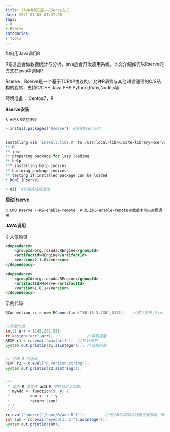 ```yaml
---
title: JAVA与R交互——RServe方式
date: 2021-01-03 01:37:30
tags:
- R
- RServe
categories:
- tools
---
```


如何用Java调用R
<!-- more -->

R语言适合做数据统计与分析，java适合开发应用系统，本文介绍如何以Rserve的方式在java中调用R

Rserve：Rserve是一个基于TCP/IP协议的，允许R语言与其他语言通信的C/S结构的程序，支持C/C++,Java,PHP,Python,Ruby,Nodejs等

环境准备： Centos7，R



**Rserve安装**

`R #进入R交互环境`

```R
> install.packages("Rserve")  #安装Rserve包


installing via 'install.libs.R' to /usr/local/lib/R/site-library/Rserve
** R
** inst
** preparing package for lazy loading
** help
*** installing help indices
** building package indices
** testing if installed package can be loaded
* DONE (Rserve)

> q()  #安装完成后退出

```

**启动Rserve**

`R CMD Rserve --RS-enable-remote  # 加上RS-enable-remote参数后才可以远程调用`

**JAVA调用**

引入依赖包

```xml
<dependency>
    <groupId>org.rosuda.REngine</groupId>
    <artifactId>REngine</artifactId>
    <version>2.1.0</version>
</dependency>

<dependency>
    <groupId>org.rosuda.REngine</groupId>
    <artifactId>Rserve</artifactId>
    <version>1.8.1</version>
</dependency>
```

示例代码

```java
RConnection rc = new RConnection("10.16.3.230",6311);	//建立连接；Rserve默认启动端口6311


//取最大值
int[] arr = {145,202,53};
rc.assign("arr",arr);				//声明变量
REXP r1 = rc.eval("max(arr)");	//执行语句
System.out.println(r1.asInteger());	//获取结果


// 打印 R 的版本
REXP r2 = c.eval("R.version.string");
System.out.println(r2.asString());


/**
 * 调用 R 源文件 add.R 中的自定义函数:
 * myAdd <- function(x, y) {
 *         sum <- x + y
 *         return (sum)
 * }
 */
rc.eval("source('/home/R/add.R')");			//因为R的实际执行是在服务端，所以在读取文件等操作时读的是服务端的文件
int sum = rc.eval("myAdd(1, 2)").asInteger();
System.out.println(sum);
```

